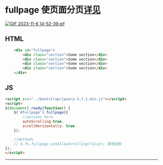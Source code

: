 # fullpage 使页面分页[详见](https://github.com/alvarotrigo/fullPage.js/tree/master/lang/chinese/)

[![GIF 2023-11-6 14-52-39.gif](https://s2.loli.net/2023/11/06/3GuA8IOfbwMsjzk.gif)](https://www.dowebok.com/demo/2014/77/)

## HTML

```HTML
    <div id="fullpage">
        <div class="section">Some section</div>
        <div class="section">Some section</div>
        <div class="section">Some section</div>
        <div class="section">Some section</div>
    </div>
```

## JS

```HTML
<script src="../bootstrap/jquery-3.7.1.min.js"></script>
<script>
$(document).ready(function() {
    $('#fullpage').fullpage({
        //options here
        autoScrolling:true,
        scrollHorizontally: true
    });

    //methods
    // $.fn.fullpage.setAllowScrolling(false); 禁用鼠标
});
</script>
```

---
